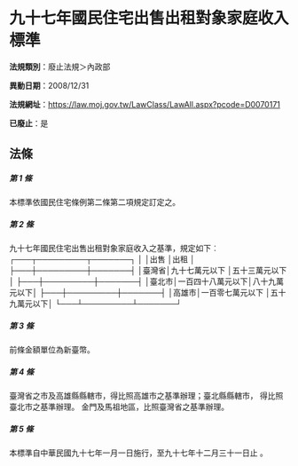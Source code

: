 # 九十七年國民住宅出售出租對象家庭收入標準

**法規類別**：廢止法規＞內政部

**異動日期**：2008/12/31  

**法規網址**：https://law.moj.gov.tw/LawClass/LawAll.aspx?pcode=D0070171

**已廢止**：是



## 法條
##### 第 1 條
本標準依國民住宅條例第二條第二項規定訂定之。

##### 第 2 條
九十七年國民住宅出售出租對象家庭收入之基準，規定如下︰
┌───┬─────────┬───────┐
│      │出售              │出租          │
├───┼─────────┼───────┤
│臺灣省│九十七萬元以下    │五十三萬元以下│
├───┼─────────┼───────┤
│臺北市│一百四十八萬元以下│八十九萬元以下│
├───┼─────────┼───────┤
│高雄市│一百零七萬元以下  │五十九萬元以下│
└───┴─────────┴───────┘

##### 第 3 條
前條金額單位為新臺幣。

##### 第 4 條
臺灣省之市及高雄縣縣轄市，得比照高雄市之基準辦理；臺北縣縣轄市，
得比照臺北市之基準辦理。
金門及馬祖地區，比照臺灣省之基準辦理。

##### 第 5 條
本標準自中華民國九十七年一月一日施行，至九十七年十二月三十一日止
。


